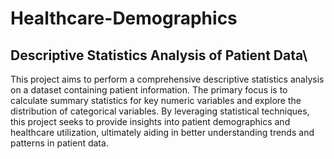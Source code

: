 # Healthcare-Demographics
## Descriptive Statistics Analysis of Patient Data\
This project aims to perform a comprehensive descriptive statistics analysis on a dataset containing patient information. The primary focus is to calculate summary statistics for key numeric variables and explore the distribution of categorical variables. By leveraging statistical techniques, this project seeks to provide insights into patient demographics and healthcare utilization, ultimately aiding in better understanding trends and patterns in patient data.
